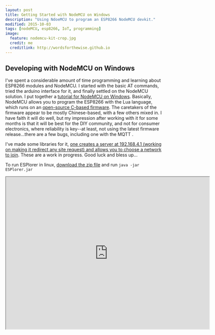 ```yaml
---
layout: post
title: Getting Started with NodeMCU on Windows
description: "Using NdoeMCU to program an ESP8266 NodeMCU devkit."
modified: 2015-10-03
tags: [nodeMCU, esp8266, IoT, programming]
image:
  feature: nodemcu-kit-crop.jpg
  credit: me
  creditlink: http://wordsforthewise.github.io
---
```

## Developing with NodeMCU on Windows

I've spent a considerable amount of time programming and learning about ESP8266 modules and NodeMCU. I started with the basic AT commands, tried the arduino interface for it, and finally settled on the NodeMCU solution.  I put together a [tutorial for NodeMCU on Windows](/docs/NodeMCUonWindows.pdf).  Basically, NodeMCU allows you to program the ESP8266 with the Lua language, which runs on an [open-source C-based firmware](https://github.com/nodemcu/nodemcu-firmware).  The caretakers of the firmware appear to be mostly Chinese-based, with a few others mixed in.  I have faith it will do well, but my impression after working with it for some months is that it will be best for the DIY community, and not for consumer electronics, where reliability is key--at least, not using the latest firmware release...there are a few bugs, including one with the MQTT .

I've made some libraries for it, <a href="https://github.com/wordsforthewise/ESP-8266_network-connect">one creates a server at 192.168.4.1 (working on making it redirect any site request) and allows you to choose a network to join</a>.  These are a work in progress.  Good luck and bless up...

To run ESPlorer in linux, <a href="http://esp8266.ru/esplorer/">download the zip file</a> and run ```java -jar ESPlorer.jar```

<iframe src="https://drive.google.com/file/d/0B02etzCXItm7bWRITGc0eHljY00/preview" width="640" height="480"></iframe>